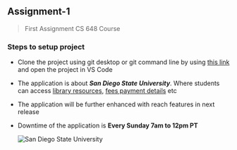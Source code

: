 ## Assignment-1
 >First Assignment CS 648 Course


 ### Steps to setup project
   * Clone the project using git desktop or git command line by using [this link](https://github.com/MayurBagwe/Assignment-1.git) and open the project  in VS Code 

   * The application is about **_San Diego State University_**. Where students can access [library resources](https://library.sdsu.edu/), [fees payment details](https://bfa.sdsu.edu/financial/student) etc  
   * The application will be further enhanced with reach features in next release
   * Downtime of the application is **Every Sunday 7am to 12pm PT**  


      ![San Diego State University](https://brand.sdsu.edu/_resources/images/logos/horizontal2color.gif)
